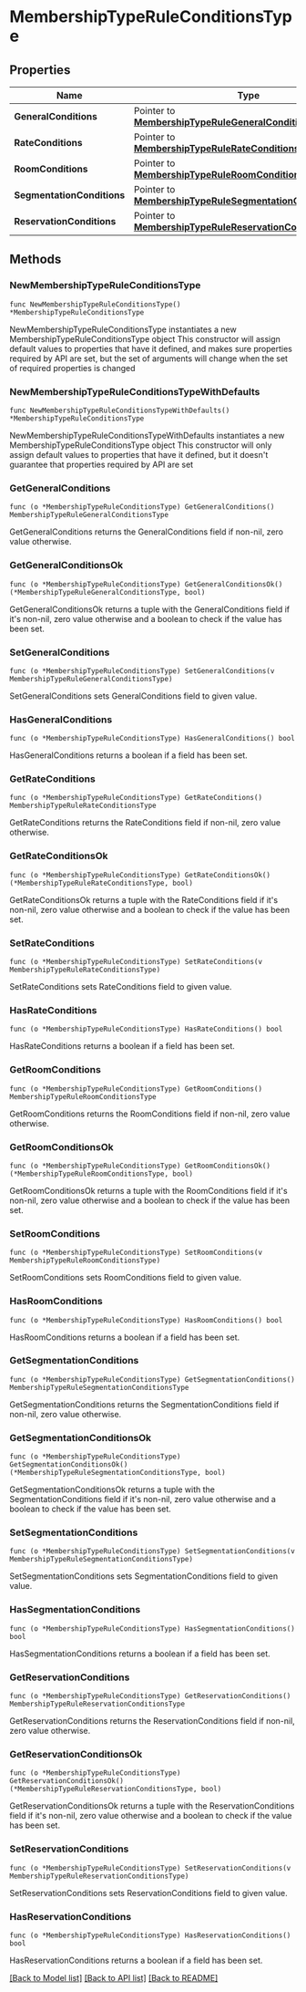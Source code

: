 # MembershipTypeRuleConditionsType

## Properties

Name | Type | Description | Notes
------------ | ------------- | ------------- | -------------
**GeneralConditions** | Pointer to [**MembershipTypeRuleGeneralConditionsType**](MembershipTypeRuleGeneralConditionsType.md) |  | [optional] 
**RateConditions** | Pointer to [**MembershipTypeRuleRateConditionsType**](MembershipTypeRuleRateConditionsType.md) |  | [optional] 
**RoomConditions** | Pointer to [**MembershipTypeRuleRoomConditionsType**](MembershipTypeRuleRoomConditionsType.md) |  | [optional] 
**SegmentationConditions** | Pointer to [**MembershipTypeRuleSegmentationConditionsType**](MembershipTypeRuleSegmentationConditionsType.md) |  | [optional] 
**ReservationConditions** | Pointer to [**MembershipTypeRuleReservationConditionsType**](MembershipTypeRuleReservationConditionsType.md) |  | [optional] 

## Methods

### NewMembershipTypeRuleConditionsType

`func NewMembershipTypeRuleConditionsType() *MembershipTypeRuleConditionsType`

NewMembershipTypeRuleConditionsType instantiates a new MembershipTypeRuleConditionsType object
This constructor will assign default values to properties that have it defined,
and makes sure properties required by API are set, but the set of arguments
will change when the set of required properties is changed

### NewMembershipTypeRuleConditionsTypeWithDefaults

`func NewMembershipTypeRuleConditionsTypeWithDefaults() *MembershipTypeRuleConditionsType`

NewMembershipTypeRuleConditionsTypeWithDefaults instantiates a new MembershipTypeRuleConditionsType object
This constructor will only assign default values to properties that have it defined,
but it doesn't guarantee that properties required by API are set

### GetGeneralConditions

`func (o *MembershipTypeRuleConditionsType) GetGeneralConditions() MembershipTypeRuleGeneralConditionsType`

GetGeneralConditions returns the GeneralConditions field if non-nil, zero value otherwise.

### GetGeneralConditionsOk

`func (o *MembershipTypeRuleConditionsType) GetGeneralConditionsOk() (*MembershipTypeRuleGeneralConditionsType, bool)`

GetGeneralConditionsOk returns a tuple with the GeneralConditions field if it's non-nil, zero value otherwise
and a boolean to check if the value has been set.

### SetGeneralConditions

`func (o *MembershipTypeRuleConditionsType) SetGeneralConditions(v MembershipTypeRuleGeneralConditionsType)`

SetGeneralConditions sets GeneralConditions field to given value.

### HasGeneralConditions

`func (o *MembershipTypeRuleConditionsType) HasGeneralConditions() bool`

HasGeneralConditions returns a boolean if a field has been set.

### GetRateConditions

`func (o *MembershipTypeRuleConditionsType) GetRateConditions() MembershipTypeRuleRateConditionsType`

GetRateConditions returns the RateConditions field if non-nil, zero value otherwise.

### GetRateConditionsOk

`func (o *MembershipTypeRuleConditionsType) GetRateConditionsOk() (*MembershipTypeRuleRateConditionsType, bool)`

GetRateConditionsOk returns a tuple with the RateConditions field if it's non-nil, zero value otherwise
and a boolean to check if the value has been set.

### SetRateConditions

`func (o *MembershipTypeRuleConditionsType) SetRateConditions(v MembershipTypeRuleRateConditionsType)`

SetRateConditions sets RateConditions field to given value.

### HasRateConditions

`func (o *MembershipTypeRuleConditionsType) HasRateConditions() bool`

HasRateConditions returns a boolean if a field has been set.

### GetRoomConditions

`func (o *MembershipTypeRuleConditionsType) GetRoomConditions() MembershipTypeRuleRoomConditionsType`

GetRoomConditions returns the RoomConditions field if non-nil, zero value otherwise.

### GetRoomConditionsOk

`func (o *MembershipTypeRuleConditionsType) GetRoomConditionsOk() (*MembershipTypeRuleRoomConditionsType, bool)`

GetRoomConditionsOk returns a tuple with the RoomConditions field if it's non-nil, zero value otherwise
and a boolean to check if the value has been set.

### SetRoomConditions

`func (o *MembershipTypeRuleConditionsType) SetRoomConditions(v MembershipTypeRuleRoomConditionsType)`

SetRoomConditions sets RoomConditions field to given value.

### HasRoomConditions

`func (o *MembershipTypeRuleConditionsType) HasRoomConditions() bool`

HasRoomConditions returns a boolean if a field has been set.

### GetSegmentationConditions

`func (o *MembershipTypeRuleConditionsType) GetSegmentationConditions() MembershipTypeRuleSegmentationConditionsType`

GetSegmentationConditions returns the SegmentationConditions field if non-nil, zero value otherwise.

### GetSegmentationConditionsOk

`func (o *MembershipTypeRuleConditionsType) GetSegmentationConditionsOk() (*MembershipTypeRuleSegmentationConditionsType, bool)`

GetSegmentationConditionsOk returns a tuple with the SegmentationConditions field if it's non-nil, zero value otherwise
and a boolean to check if the value has been set.

### SetSegmentationConditions

`func (o *MembershipTypeRuleConditionsType) SetSegmentationConditions(v MembershipTypeRuleSegmentationConditionsType)`

SetSegmentationConditions sets SegmentationConditions field to given value.

### HasSegmentationConditions

`func (o *MembershipTypeRuleConditionsType) HasSegmentationConditions() bool`

HasSegmentationConditions returns a boolean if a field has been set.

### GetReservationConditions

`func (o *MembershipTypeRuleConditionsType) GetReservationConditions() MembershipTypeRuleReservationConditionsType`

GetReservationConditions returns the ReservationConditions field if non-nil, zero value otherwise.

### GetReservationConditionsOk

`func (o *MembershipTypeRuleConditionsType) GetReservationConditionsOk() (*MembershipTypeRuleReservationConditionsType, bool)`

GetReservationConditionsOk returns a tuple with the ReservationConditions field if it's non-nil, zero value otherwise
and a boolean to check if the value has been set.

### SetReservationConditions

`func (o *MembershipTypeRuleConditionsType) SetReservationConditions(v MembershipTypeRuleReservationConditionsType)`

SetReservationConditions sets ReservationConditions field to given value.

### HasReservationConditions

`func (o *MembershipTypeRuleConditionsType) HasReservationConditions() bool`

HasReservationConditions returns a boolean if a field has been set.


[[Back to Model list]](../README.md#documentation-for-models) [[Back to API list]](../README.md#documentation-for-api-endpoints) [[Back to README]](../README.md)


